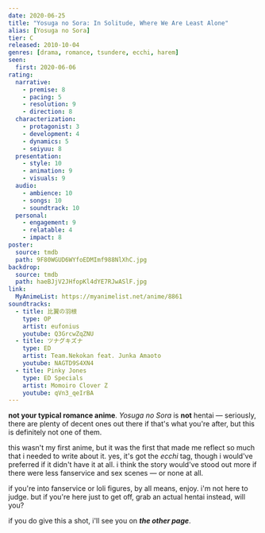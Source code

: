 ```yaml
---
date: 2020-06-25
title: "Yosuga no Sora: In Solitude, Where We Are Least Alone"
alias: [Yosuga no Sora]
tier: C
released: 2010-10-04
genres: [drama, romance, tsundere, ecchi, harem]
seen:
  first: 2020-06-06
rating:
  narrative:
    - premise: 8
    - pacing: 5
    - resolution: 9
    - direction: 8
  characterization:
    - protagonist: 3
    - development: 4
    - dynamics: 5
    - seiyuu: 8
  presentation:
    - style: 10
    - animation: 9
    - visuals: 9
  audio:
    - ambience: 10
    - songs: 10
    - soundtrack: 10
  personal:
    - engagement: 9
    - relatable: 4
    - impact: 8
poster:
  source: tmdb
  path: 9F80WGUD6WYfoEDMImf988NlXhC.jpg
backdrop:
  source: tmdb
  path: haeBJjV2JHfopKl4dYE7RJwASlF.jpg
link:
  MyAnimeList: https://myanimelist.net/anime/8861
soundtracks:
  - title: 比翼の羽根
    type: OP
    artist: eufonius
    youtube: Q3GrcwZqZNU
  - title: ツナグキズナ
    type: ED
    artist: Team.Nekokan feat. Junka Amaoto
    youtube: NAGTD9S4XN4
  - title: Pinky Jones
    type: ED Specials
    artist: Momoiro Clover Z
    youtube: qVn3_qeIrBA
---
```


**not your typical romance anime**. *Yosuga no Sora* is **not** hentai — seriously, there are plenty of decent ones out there if that's what you're after, but this is definitely not one of them.

this wasn't my first anime, but it was the first that made me reflect so much that i needed to write about it. yes, it's got the *ecchi* tag, though i would've preferred if it didn't have it at all. i think the story would've stood out more if there were less fanservice and sex scenes — or none at all.

if you're into fanservice or loli figures, by all means, enjoy. i'm not here to judge. but if you're here just to get off, grab an actual hentai instead, will you?

if you do give this a shot, i'll see you on ***the other page***.
